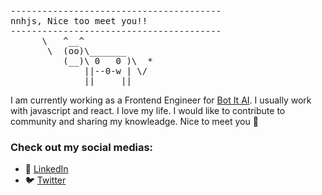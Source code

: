 
<pre>
----------------------------------------
<span>nnhjs, Nice too meet you!!</span>
----------------------------------------
      \   ^__^
       \  (oo)\_______
          (__)\ 0   0 )\  *
              ||--0-w | \/
              ||     ||
</pre>

I am currently working as a Frontend Engineer for [Bot It AI](https://bot-it.ai/). I usually work with javascript and react. I love my life. I would like to contribute to community and sharing my knowleadge. Nice to meet you 👋

### Check out my social medias:

- 🔗 [LinkedIn](https://www.linkedin.com/in/nnhungjs/)
- 🐦 [Twitter](https://twitter.com/nnhungjs)
